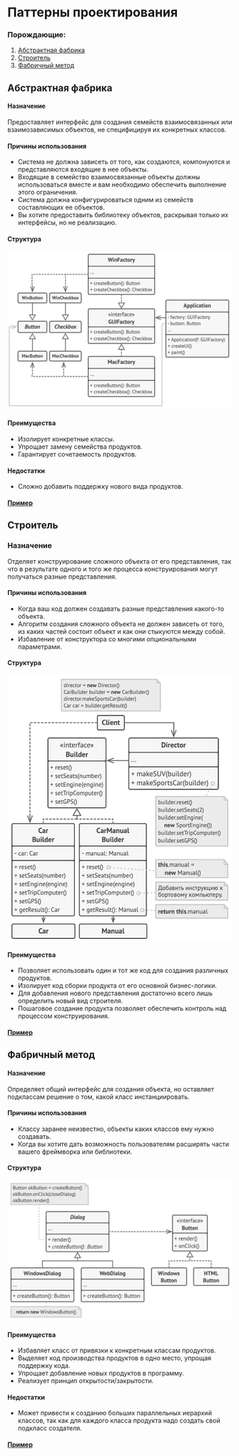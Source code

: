 # Паттерны проектирования

### Порождающие:
1. [Абстрактная фабрика](#Абстрактная-фабрика)
2. [Строитель](#Строитель)
3. [Фабричный метод](#Фабричный-метод)


## Абстрактная фабрика

#### Назначение
Предоставляет интерфейс для создания семейств взаимосвязанных или 
взаимозависимых объектов, не специфицируя их конкретных классов.

#### Причины использования
- Система не должна зависеть от того, как создаются, компонуются и представляются 
входящие в нее объекты.
- Входящие в семейство взаимосвязанные объекты должны использоваться вместе и
вам необходимо обеспечить выполнение этого ограничения.
- Система должна конфигурироваться одним из семейств составляющих ее объектов.
- Вы хотите предоставить библиотеку объектов, раскрывая только их интерфейсы, 
но не реализацию.

#### Структура
![Структура](./abstract_factory/src/main/resources/images/abstract_factory.png)

#### Преимущества
- Изолирует конкретные классы.
- Упрощает замену семейства продуктов.
- Гарантирует сочетаемость продуктов.

#### Недостатки
- Сложно добавить поддержку нового вида продуктов.

#### [Пример](./abstract_factory)


## Строитель

### Назначение
Отделяет конструирование сложного объекта от его представления, так что в результате
одного и того же процесса конструирования могут получаться разные представления.

#### Причины использования
- Когда ваш код должен создавать разные представления какого-то объекта.
- Алгоритм создания сложного объекта не должен зависеть от того,
из каких частей состоит объект и как они стыкуются между собой.
- Избавление от конструктора со многими опциональными параметрами.

#### Структура
![Структура](./builder/src/main/resources/images/builder.png)

#### Преимущества
- Позволяет использовать один и тот же код для создания различных продуктов.
- Изолирует код сборки продукта от его основной бизнес-логики.
- Для добавления нового представления достаточно всего лишь определить новый вид строителя.
- Пошаговое создание продукта позволяет обеспечить контроль над процессом конструирования.

#### [Пример](./builder)


## Фабричный метод

#### Назначение
Определяет общий интерфейс для создания объекта,
но оставляет подклассам решение о том, какой класс инстанциировать. 

#### Причины использования
- Классу заранее неизвестно, объекты каких классов ему нужно создавать.
- Когда вы хотите дать возможность пользователям расширять части вашего фреймворка или библиотеки. 

#### Структура
![Структура](./factory_method/src/main/resources/images/factory_method.png)

#### Преимущества
- Избавляет класс от привязки к конкретным классам продуктов.
- Выделяет код производства продуктов в одно место, упрощая поддержку кода.
- Упрощает добавление новых продуктов в программу.
- Реализует принцип открытости/закрытости.

#### Недостатки
- Может привести к созданию больших параллельных иерархий классов, 
так как для каждого класса продукта надо создать свой подкласс создателя.

#### [Пример](./factory_method)
